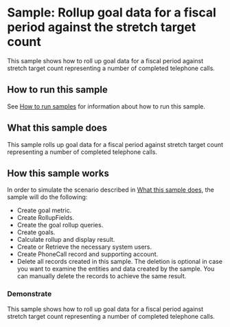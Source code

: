 # Sample: Rollup goal data for a fiscal period against the stretch target count

This sample shows how to roll up goal data for a fiscal period against stretch target count representing a number of completed telephone calls.

## How to run this sample

See [How to run samples](https://github.com/microsoft/PowerApps-Samples/blob/master/cds/README.md) for information about how to run this sample.

## What this sample does

This sample rolls up goal data for a fiscal period against stretch target count representing a number of completed telephone calls.

## How this sample works

In order to simulate the scenario described in [What this sample does](#what-this-sample-does), the sample will do the following:

- Create goal metric.
- Create RollupFields.
- Create the goal rollup queries.
- Create goals.
- Calculate rollup and display result.
- Create or Retrieve the necessary system users.
- Create PhoneCall record and supporting account.
- Delete all records created in this sample. The deletion is optional in case you want to examine the entities and data created by the sample. You can manually delete the records to achieve the same result.

### Demonstrate

This sample shows how to roll up goal data for a fiscal period against stretch target count representing a number of completed telephone calls.

    